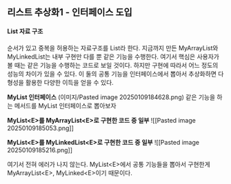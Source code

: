 ## 리스트 추상화1 - 인터페이스 도입

#### List 자료 구조
순서가 있고 중복을 허용하는 자료구조를 List라 한다.
지금까지 만든 MyArrayList와 MyLinkedList는 내부 구현만 다를 뿐 같은 기능을 수행한다.
여기서 핵심은 사용자가 볼 때는 같은 기능을 수행하는 코드로 보일 것이다.
하지만 구현에 따라서 어느 정도의 성능의 차이가 있을 수 있다.
이 둘의 공통 기능을 인터페이스에서 뽑아서 추상화하면 다형성을 활용한 다양한 이득을 얻을 수 있다.

**MyList 인터페이스**
(이미지/Pasted image 20250109184628.png)
같은 기능을 하는 메서드를 MyList 인터페이스로 뽑아보자


**MyList\<E>를 MyArrayList\<E>로 구현한 코드 중 일부**
![[Pasted image 20250109185053.png]]

**MyList\<E>를 MyLinkedList\<E>로 구현한 코드 중 일부**
![[Pasted image 20250109185216.png]]

여기서 전혀 에러가 나지 않는다. MyList\<E>에서 공통 기능들을 뽑아서 구현한게 MyArrayList\<E>, MyLinked\<E>이기 때문이다.
